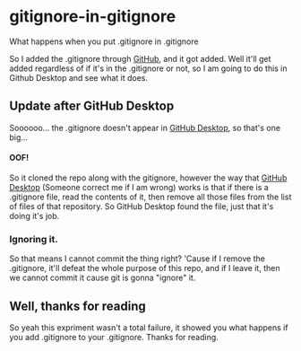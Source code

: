 # gitignore-in-gitignore
What happens when you put .gitignore in .gitignore

So I added the .gitignore through [GitHub](https://github.com), and it got added. Well it'll get added regardless of if it's in the .gitignore or not, so I am going to do this in Github Desktop and see what it does.

## Update after GitHub Desktop
Soooooo... the .gitignore doesn't appear in [GitHub Desktop](https://desktop.github.com), so that's one big...
#### OOF!
So it cloned the repo along with the gitignore, however the way that [GitHub Desktop](https://desktop.github.com) (Someone correct me if I am wrong) works is that if there is a .gitignore file, read the contents of it, then remove all those files from the list of files of that repository. So GitHub Desktop found the file, just that it's doing it's job.
### Ignoring it.
So that means I cannot commit the thing right? 'Cause if I remove the .gitignore, it'll defeat the whole purpose of this repo, and if I leave it, then we cannot commit it cause git is gonna "ignore" it.

## Well, thanks for reading
So yeah this expriment wasn't a total failure, it showed you what happens if you add .gitignore to your .gitignore. Thanks for reading.
